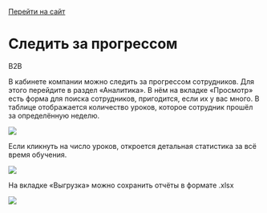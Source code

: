 [Перейти на сайт](https://ru.hexlet.io)

# Следить за прогрессом

B2B

В кабинете компании можно следить за прогрессом сотрудников. Для этого перейдите в раздел «Аналитика». В нём на вкладке «Просмотр» есть форма для поиска сотрудников, пригодится, если их у вас много. В таблице отображается количество уроков, которое сотрудник прошёл за определённую неделю.

![](https://files.carrotquest.app/knowledge-bases-images/articles/64033/64033-1727364444368-tw7c6he8.jpeg)

Если кликнуть на число уроков, откроется детальная статистика за всё время обучения.

![](https://files.carrotquest.app/knowledge-bases-images/articles/64033/64033-1727364444234-3fcwk8r1.jpeg)

На вкладке «Выгрузка» можно сохранить отчёты в формате .xlsx

![](https://files.carrotquest.app/knowledge-bases-images/articles/64033/64033-1727364444369-h3eg3xvl.jpeg)
